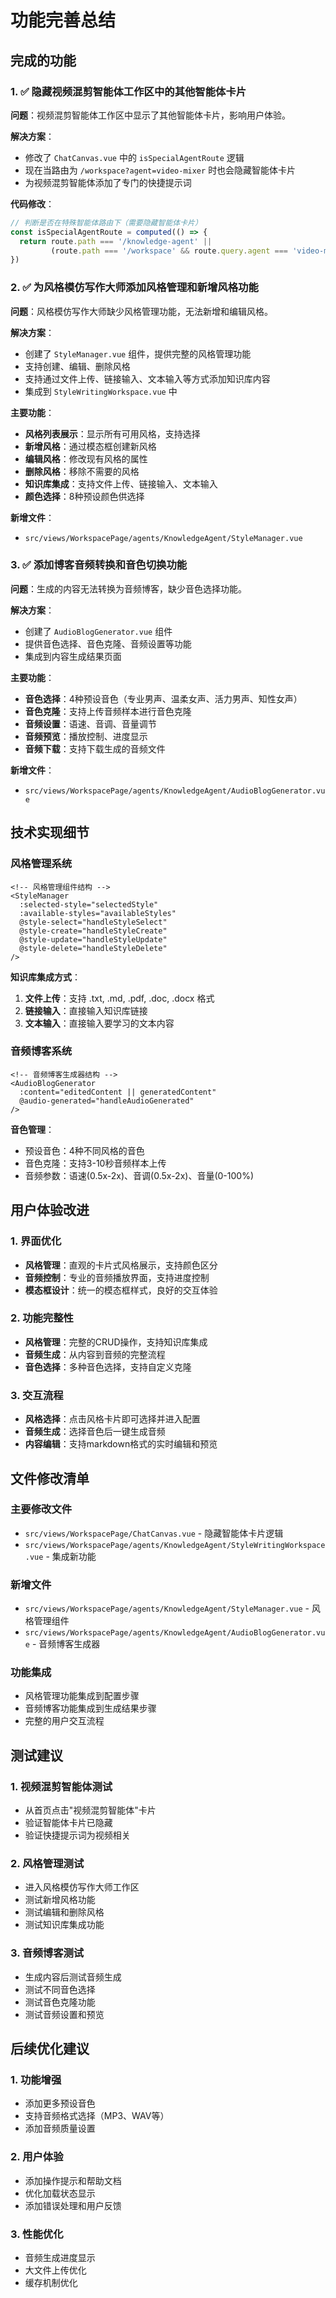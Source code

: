 # 功能完善总结

## 完成的功能

### 1. ✅ 隐藏视频混剪智能体工作区中的其他智能体卡片

**问题**：视频混剪智能体工作区中显示了其他智能体卡片，影响用户体验。

**解决方案**：
- 修改了 `ChatCanvas.vue` 中的 `isSpecialAgentRoute` 逻辑
- 现在当路由为 `/workspace?agent=video-mixer` 时也会隐藏智能体卡片
- 为视频混剪智能体添加了专门的快捷提示词

**代码修改**：
```typescript
// 判断是否在特殊智能体路由下（需要隐藏智能体卡片）
const isSpecialAgentRoute = computed(() => {
  return route.path === '/knowledge-agent' || 
         (route.path === '/workspace' && route.query.agent === 'video-mixer')
})
```

### 2. ✅ 为风格模仿写作大师添加风格管理和新增风格功能

**问题**：风格模仿写作大师缺少风格管理功能，无法新增和编辑风格。

**解决方案**：
- 创建了 `StyleManager.vue` 组件，提供完整的风格管理功能
- 支持创建、编辑、删除风格
- 支持通过文件上传、链接输入、文本输入等方式添加知识库内容
- 集成到 `StyleWritingWorkspace.vue` 中

**主要功能**：
- **风格列表展示**：显示所有可用风格，支持选择
- **新增风格**：通过模态框创建新风格
- **编辑风格**：修改现有风格的属性
- **删除风格**：移除不需要的风格
- **知识库集成**：支持文件上传、链接输入、文本输入
- **颜色选择**：8种预设颜色供选择

**新增文件**：
- `src/views/WorkspacePage/agents/KnowledgeAgent/StyleManager.vue`

### 3. ✅ 添加博客音频转换和音色切换功能

**问题**：生成的内容无法转换为音频博客，缺少音色选择功能。

**解决方案**：
- 创建了 `AudioBlogGenerator.vue` 组件
- 提供音色选择、音色克隆、音频设置等功能
- 集成到内容生成结果页面

**主要功能**：
- **音色选择**：4种预设音色（专业男声、温柔女声、活力男声、知性女声）
- **音色克隆**：支持上传音频样本进行音色克隆
- **音频设置**：语速、音调、音量调节
- **音频预览**：播放控制、进度显示
- **音频下载**：支持下载生成的音频文件

**新增文件**：
- `src/views/WorkspacePage/agents/KnowledgeAgent/AudioBlogGenerator.vue`

## 技术实现细节

### 风格管理系统

```vue
<!-- 风格管理组件结构 -->
<StyleManager
  :selected-style="selectedStyle"
  :available-styles="availableStyles"
  @style-select="handleStyleSelect"
  @style-create="handleStyleCreate"
  @style-update="handleStyleUpdate"
  @style-delete="handleStyleDelete"
/>
```

**知识库集成方式**：
1. **文件上传**：支持 .txt, .md, .pdf, .doc, .docx 格式
2. **链接输入**：直接输入知识库链接
3. **文本输入**：直接输入要学习的文本内容

### 音频博客系统

```vue
<!-- 音频博客生成器结构 -->
<AudioBlogGenerator
  :content="editedContent || generatedContent"
  @audio-generated="handleAudioGenerated"
/>
```

**音色管理**：
- 预设音色：4种不同风格的音色
- 音色克隆：支持3-10秒音频样本上传
- 音频参数：语速(0.5x-2x)、音调(0.5x-2x)、音量(0-100%)

## 用户体验改进

### 1. 界面优化
- **风格管理**：直观的卡片式风格展示，支持颜色区分
- **音频控制**：专业的音频播放界面，支持进度控制
- **模态框设计**：统一的模态框样式，良好的交互体验

### 2. 功能完整性
- **风格管理**：完整的CRUD操作，支持知识库集成
- **音频生成**：从内容到音频的完整流程
- **音色选择**：多种音色选择，支持自定义克隆

### 3. 交互流程
- **风格选择**：点击风格卡片即可选择并进入配置
- **音频生成**：选择音色后一键生成音频
- **内容编辑**：支持markdown格式的实时编辑和预览

## 文件修改清单

### 主要修改文件
- `src/views/WorkspacePage/ChatCanvas.vue` - 隐藏智能体卡片逻辑
- `src/views/WorkspacePage/agents/KnowledgeAgent/StyleWritingWorkspace.vue` - 集成新功能

### 新增文件
- `src/views/WorkspacePage/agents/KnowledgeAgent/StyleManager.vue` - 风格管理组件
- `src/views/WorkspacePage/agents/KnowledgeAgent/AudioBlogGenerator.vue` - 音频博客生成器

### 功能集成
- 风格管理功能集成到配置步骤
- 音频博客功能集成到生成结果步骤
- 完整的用户交互流程

## 测试建议

### 1. 视频混剪智能体测试
- 从首页点击"视频混剪智能体"卡片
- 验证智能体卡片已隐藏
- 验证快捷提示词为视频相关

### 2. 风格管理测试
- 进入风格模仿写作大师工作区
- 测试新增风格功能
- 测试编辑和删除风格
- 测试知识库集成功能

### 3. 音频博客测试
- 生成内容后测试音频生成
- 测试不同音色选择
- 测试音色克隆功能
- 测试音频设置和预览

## 后续优化建议

### 1. 功能增强
- 添加更多预设音色
- 支持音频格式选择（MP3、WAV等）
- 添加音频质量设置

### 2. 用户体验
- 添加操作提示和帮助文档
- 优化加载状态显示
- 添加错误处理和用户反馈

### 3. 性能优化
- 音频生成进度显示
- 大文件上传优化
- 缓存机制优化
